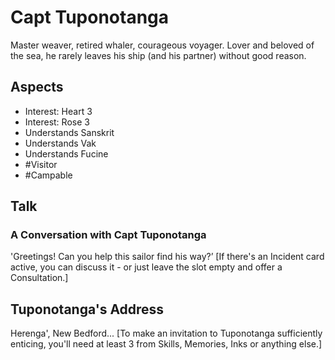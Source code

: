 # Capt Tuponotanga
Master weaver, retired whaler, courageous voyager. Lover and beloved of the sea, he rarely leaves his ship (and his partner) without good reason.
## Aspects
- Interest: Heart 3
- Interest: Rose 3
- Understands Sanskrit
- Understands Vak
- Understands Fucine
- #Visitor
- #Campable
## Talk
### A Conversation with Capt Tuponotanga
'Greetings! Can you help this sailor find his way?’  \[If there's an Incident card active, you can discuss it - or just leave the slot empty and offer a Consultation.]
## Tuponotanga's Address
Herenga', New Bedford... \[To make an invitation to Tuponotanga sufficiently enticing, you'll need at least 3 <sprite name=heart> from Skills, Memories, Inks or anything else.]